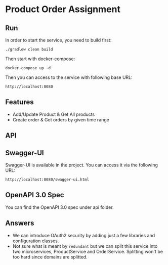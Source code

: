 # Product Order Assignment

Run
--
In order to start the service, you need to build first:

    ./gradlew clean build

Then start with docker-compose:

    docker-compose up -d

Then you can access to the service with following base URL:

    http://localhost:8080

Features
---

- Add/Update Product & Get All products
- Create order & Get orders by given time range

## API

Swagger-UI
---
Swagger-UI is available in the project. You can access it via the following URL:

    http://localhost:8080/swagger-ui.html

OpenAPI 3.0 Spec
---

You can find the OpenAPI 3.0 spec under api folder.

Answers
---

- We can introduce OAuth2 security by adding just a few libraries and configuration classes.
- Not sure what is meant by `redundant` but we can split this service into two microservices, ProductService and
  OrderService. Splitting won't be too hard since domains are splitted.